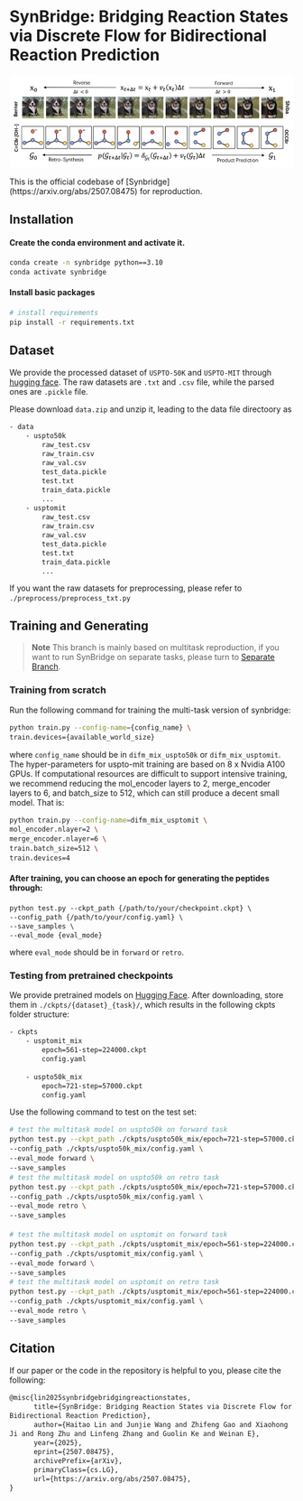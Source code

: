 # SynBridge: Bridging Reaction States via Discrete Flow for Bidirectional Reaction Prediction
<p align="center">
    <img src="temp/schematic.png" width="800" class="center" alt="PPFlow Workflow"/>
    <br/>
</p>
This is the official codebase of [Synbridge](https://arxiv.org/abs/2507.08475) for reproduction.

## Installation

#### Create the conda environment and activate it.
```bash
conda create -n synbridge python==3.10
conda activate synbridge
```
#### Install basic packages
```bash
# install requirements
pip install -r requirements.txt
```

## Dataset 
We provide the processed dataset of `USPTO-50K` and `USPTO-MIT` through [hugging face](https://huggingface.co/datasets/Delcher/synbridge-uspto).
The raw datasets are `.txt` and `.csv`  file, while the parsed ones are `.pickle` file.

Please download `data.zip` and unzip it, leading to the data file directoory as 
```
- data
    - uspto50k
        raw_test.csv
        raw_train.csv
        raw_val.csv
        test_data.pickle
        test.txt
        train_data.pickle
        ...
    - usptomit
        raw_test.csv
        raw_train.csv
        raw_val.csv
        test_data.pickle
        test.txt
        train_data.pickle
        ...
```
If you want the raw datasets for preprocessing, please refer to 
`./preprocess/preprocess_txt.py`
## Training and Generating
> **Note** This branch is mainly based on multitask reproduction, if you want to run SynBridge on separate tasks, please turn to [Separate Branch](https://github.com/EDAPINENUT/synbridge/tree/separate).
### Training from scratch
Run the following command for training the multi-task version of synbridge:

```bash
python train.py --config-name={config_name} \
train.devices={available_world_size}
```
where `config_name` should be in `difm_mix_uspto50k` or `difm_mix_usptomit`. 
The hyper-parameters for uspto-mit training are based on 8 x Nvidia A100 GPUs. If computational resources are difficult to support intensive training, we recommend reducing the mol_encoder layers to 2, merge_encoder layers to 6, and batch_size to 512, which can still produce a decent small model.
That is:

```bash
python train.py --config-name=difm_mix_usptomit \
mol_encoder.nlayer=2 \
merge_encoder.nlayer=6 \
train.batch_size=512 \
train.devices=4
```

#### After training, you can choose an epoch for generating the peptides through:

```
python test.py --ckpt_path {/path/to/your/checkpoint.ckpt} \
--config_path {/path/to/your/config.yaml} \
--save_samples \
--eval_mode {eval_mode}
```
where `eval_mode` should be in `forward` or `retro`.

### Testing from pretrained checkpoints
We provide pretrained models on [Hugging Face](https://huggingface.co/Delcher/synbridge/tree/main). After downloading, store them in `./ckpts/{dataset}_{task}/`, which results in the following ckpts folder structure:
```
- ckpts
    - usptomit_mix
        epoch=561-step=224000.ckpt
        config.yaml
        
    - uspto50k_mix
        epoch=721-step=57000.ckpt
        config.yaml
```
Use the following command to test on the test set:
```bash
# test the multitask model on uspto50k on forward task
python test.py --ckpt_path ./ckpts/uspto50k_mix/epoch=721-step=57000.ckpt \
--config_path ./ckpts/uspto50k_mix/config.yaml \
--eval_mode forward \
--save_samples 
# test the multitask model on uspto50k on retro task
python test.py --ckpt_path ./ckpts/uspto50k_mix/epoch=721-step=57000.ckpt \
--config_path ./ckpts/uspto50k_mix/config.yaml \
--eval_mode retro \
--save_samples 

# test the multitask model on usptomit on forward task
python test.py --ckpt_path ./ckpts/usptomit_mix/epoch=561-step=224000.ckpt \
--config_path ./ckpts/usptomit_mix/config.yaml \
--eval_mode forward \
--save_samples 
# test the multitask model on usptomit on retro task
python test.py --ckpt_path ./ckpts/usptomit_mix/epoch=561-step=224000.ckpt \
--config_path ./ckpts/usptomit_mix/config.yaml \
--eval_mode retro \
--save_samples 
```

## Citation
If our paper or the code in the repository is helpful to you, please cite the following:
```
@misc{lin2025synbridgebridgingreactionstates,
      title={SynBridge: Bridging Reaction States via Discrete Flow for Bidirectional Reaction Prediction}, 
      author={Haitao Lin and Junjie Wang and Zhifeng Gao and Xiaohong Ji and Rong Zhu and Linfeng Zhang and Guolin Ke and Weinan E},
      year={2025},
      eprint={2507.08475},
      archivePrefix={arXiv},
      primaryClass={cs.LG},
      url={https://arxiv.org/abs/2507.08475}, 
}
```

